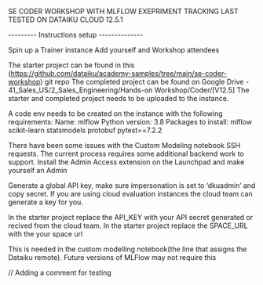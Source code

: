 SE CODER WORKSHOP WITH MLFLOW EXEPRIMENT TRACKING
LAST TESTED ON DATAIKU CLOUD 12.5.1

--------- Instructions setup --------------

Spin up a Trainer instance
Add yourself and Workshop attendees

The starter project can be found in this (https://github.com/dataiku/academy-samples/tree/main/se-coder-workshop) git repo 
The completed project can be found on Google Drive - 41_Sales_US/2_Sales_Engineering/Hands-on Workshop/Coder/[V12.5]
The starter and completed project needs to be uploaded to the instance.

A code env needs to be created on the instance with the following requirements:
Name: mlflow
Python version: 3.8
Packages to install:
mlflow
scikit-learn
statsmodels
protobuf
pytest==7.2.2



There have been some issues with the Custom Modeling notebook SSH requests. The current process requires some additional backend work to support.
Install the Admin Access extension on the Launchpad and make yourself an Admin

Generate a global API key, make sure impersonation is set to ‘dkuadmin’ and copy secret. If you are using cloud evaluation instances the cloud team can generate a key for you. 

In the starter project replace the API_KEY with your API secret generated or recived from the cloud team. 
In the starter project replace the SPACE_URL  with the your space url

This is needed in the custom modelling notebook(the line that assigns the Dataiku remote). Future versions of MLFlow may not require this 

// Adding a comment for testing 
